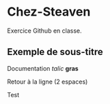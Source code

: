 # Chez-Steaven
Exercice Github en classe.

## Exemple de sous-titre
Documentation _talic_ **gras**

Retour à la ligne (2 espaces)

Test
